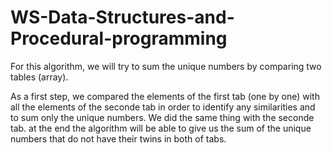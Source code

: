 # WS-Data-Structures-and-Procedural-programming
For this algorithm, we will try to sum the unique numbers by comparing two tables (array).

As a first step, we compared the elements of the first tab (one by one) with all the elements of the seconde tab in order to identify any similarities and to sum only the unique numbers.
We did the same thing with the seconde tab.
at the end the algorithm will be able to give us the sum of the unique numbers that do not have their twins in both of tabs.
